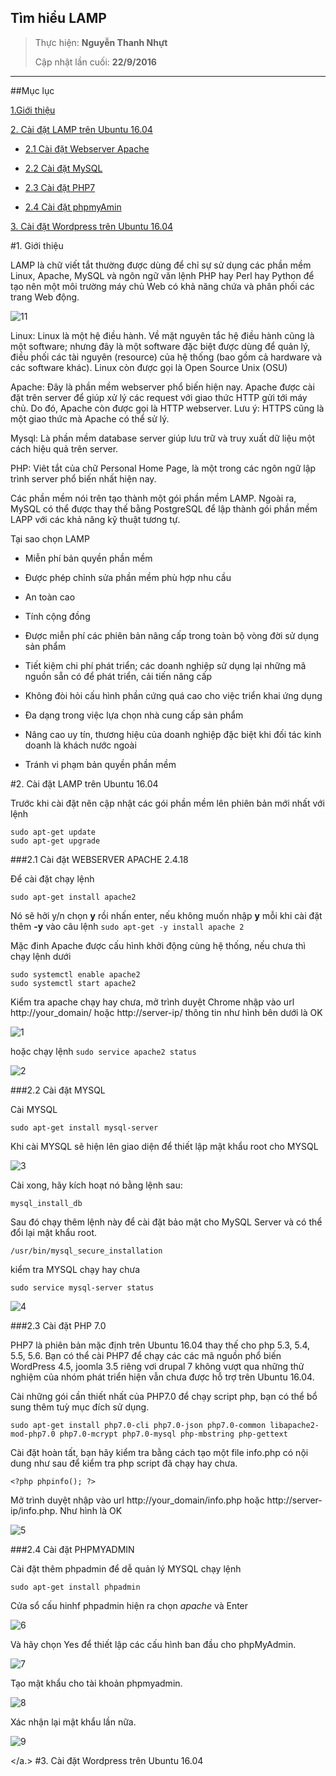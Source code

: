 
## Tìm hiểu LAMP


> Thực hiện: **Nguyễn Thanh Nhựt**
> 
> Cập nhật lần cuối: **22/9/2016**

---
##Mục lục

[1.Giới thiệu](#1)

[2. Cài đặt LAMP trên Ubuntu 16.04](#2)

 - [2.1 Cài đặt Webserver Apache](#21)

 - [2.2 Cài đặt MySQL](#22)

 - [2.3 Cài đặt PHP7](#23)

 - [2.4 Cài đặt phpmyAmin](#24)

[3. Cài đặt Wordpress trên Ubuntu 16.04](#3)




<a name="1"></a>
#1. Giới thiệu

LAMP là chữ viết tắt thường được dùng để chỉ sự sử dụng các phần mềm Linux, Apache, MySQL và ngôn ngữ văn lệnh PHP hay Perl hay Python để tạo nên một môi trường máy chủ Web có khả năng chứa và phân phối các trang Web động.

![11](https://github.com/thanhnhut/sysadmin_level1/blob/master/Task21_Ubuntu_LAMP/images/11.png)

Linux: Linux là một hệ điều hành. Về mặt nguyên tắc hệ điều hành cũng là một software; nhưng đây là một software đặc biệt được dùng để quản lý, điều phối các tài nguyên (resource) của hệ thống (bao gồm cả hardware và các software khác). Linux còn được gọi là Open Source Unix (OSU)

Apache: Đây là phần mềm webserver phổ biến hiện nay. Apache được cài đặt trên server để giúp xử lý các request với giao thức HTTP gửi tới máy chủ. Do đó, Apache còn được gọi là HTTP webserver. Lưu ý: HTTPS cũng là một giao thức mà Apache có thể sử lý.

Mysql: Là phần mềm database server giúp lưu trữ và truy xuất dữ liệu một cách hiệu quả trên server.

PHP: Viêt tắt của chữ Personal Home Page, là một trong các ngôn ngữ lập trình server phổ biến nhất hiện nay.

Các phần mềm nói trên tạo thành một gói phần mềm LAMP. Ngoài ra, MySQL có thể được thay thế bằng PostgreSQL để lập thành gói phần mềm LAPP với các khả năng kỹ thuật tương tự.

Tại sao chọn LAMP

- Miễn phí bản quyền phần mềm

- Được phép chỉnh sửa phần mềm phù hợp nhu cầu

- An toàn cao

- Tính cộng đồng

- Được miễn phí các phiên bản nâng cấp trong toàn bộ vòng đời sử dụng sản phẩm

- Tiết kiệm chi phí phát triển; các doanh nghiệp sử dụng lại những mã nguồn sẵn có để phát triển, cải tiến nâng cấp

- Không đòi hỏi cấu hình phần cứng quá cao cho việc triển khai ứng dụng

- Đa dạng trong việc lựa chọn nhà cung cấp sản phẩm

- Nâng cao uy tín, thương hiệu của doanh nghiệp đặc biệt khi đối tác kinh doanh là khách nước ngoài

- Tránh vi phạm bản quyền phần mềm

<a name="2"></a>
#2. Cài đặt LAMP trên Ubuntu 16.04

Trước khi cài đặt nên cập nhật các gói phần mềm lên phiên bản mới nhất với lệnh
```
sudo apt-get update
sudo apt-get upgrade
```

<a name="21"></a>
###2.1 Cài đặt WEBSERVER APACHE 2.4.18

Để cài đặt chạy lệnh
```
sudo apt-get install apache2 
```

Nó sẽ hởi y/n chọn **y** rồi nhấn enter, nếu không muốn nhập **y** mỗi khi cài đặt thêm **-y** vào câu lệnh ```sudo apt-get -y install apache 2```

Mặc đinh Apache được cấu hình khởi động cùng hệ thống, nếu chưa thì chạy lệnh dưới
```
sudo systemctl enable apache2
sudo systemctl start apache2
```

Kiểm tra apache chạy hay chưa, mở trình duyệt Chrome nhập vào url http://your_domain/ hoặc http://server-ip/ thông tin như hình bên dưới là OK 

![1](https://github.com/thanhnhut/sysadmin_level1/blob/master/Task21_Ubuntu_LAMP/images/1.png)

hoặc chạy lệnh ```sudo service apache2 status```

![2](https://github.com/thanhnhut/sysadmin_level1/blob/master/Task21_Ubuntu_LAMP/images/2.png)

<a name="22"></a>
###2.2 Cài đặt MYSQL 

Cài MYSQL

```
sudo apt-get install mysql-server
```
Khi cài MYSQL sẽ hiện lên giao diện để thiết lập mật khẩu root cho MYSQL

![3](https://github.com/thanhnhut/sysadmin_level1/blob/master/Task21_Ubuntu_LAMP/images/3.png)

Cài xong, hãy kích hoạt nó bằng lệnh sau:

```
mysql_install_db
```

Sau đó chạy thêm lệnh này để cài đặt bảo mật cho MySQL Server và có thể đổi lại mật khẩu root.
```
/usr/bin/mysql_secure_installation
```

kiểm tra MYSQL chạy hay chưa 

```
sudo service mysql-server status
```

![4](https://github.com/thanhnhut/sysadmin_level1/blob/master/Task21_Ubuntu_LAMP/images/4.png)

<a name="23"></a>
###2.3 Cài đặt PHP 7.0

PHP7 là phiên bản mặc định trên Ubuntu 16.04 thay thế cho php 5.3, 5.4, 5.5, 5.6. Bạn có thể cài PHP7 để chạy các các mã nguồn phổ biến WordPress 4.5, joomla 3.5 riêng vơi drupal 7 không vượt qua những thử nghiệm của nhóm phát triển hiện vẫn chưa được hỗ trợ trên Ubuntu 16.04.

Cài những gói cần thiết nhất của PHP7.0 để chạy script php,  bạn có thể bổ sung thêm tuỳ mục đích sử dụng.

```
sudo apt-get install php7.0-cli php7.0-json php7.0-common libapache2-mod-php7.0 php7.0-mcrypt php7.0-mysql php-mbstring php-gettext
```

Cài đặt hoàn tất, bạn hãy kiểm tra bằng cách tạo một file info.php có nội dung như sau để kiểm tra php script đã chạy hay chưa.

```
<?php phpinfo(); ?>
```

Mở trình duyệt nhập vào url http://your_domain/info.php hoặc http://server-ip/info.php. Như hình là OK

![5](https://github.com/thanhnhut/sysadmin_level1/blob/master/Task21_Ubuntu_LAMP/images/5.png)

<a name="24"></a>
###2.4 Cài đặt PHPMYADMIN

Cài đặt thêm phpadmin để dễ quản lý MYSQL chạy lệnh
```
sudo apt-get install phpadmin
```
Cửa sổ cấu hinhf phpadmin hiện ra chọn *apache* và Enter

![6](https://github.com/thanhnhut/sysadmin_level1/blob/master/Task21_Ubuntu_LAMP/images/6.png)

Và hãy chọn Yes để thiết lập các cấu hình ban đầu cho phpMyAdmin.

![7](https://github.com/thanhnhut/sysadmin_level1/blob/master/Task21_Ubuntu_LAMP/images/7.png)

Tạo mật khẩu cho tài khoản phpmyadmin.

![8](https://github.com/thanhnhut/sysadmin_level1/blob/master/Task21_Ubuntu_LAMP/images/8.png)

Xác nhận lại mật khẩu lần nữa.

![9](https://github.com/thanhnhut/sysadmin_level1/blob/master/Task21_Ubuntu_LAMP/images/9.png)

<a name="3"></a.>
#3. Cài đặt Wordpress trên Ubuntu 16.04









